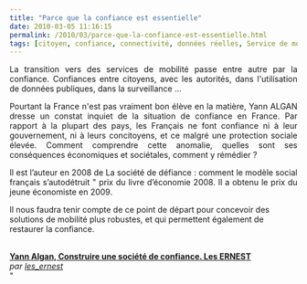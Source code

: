 ```yaml
---
title: "Parce que la confiance est essentielle"
date: 2010-03-05 11:16:15
permalink: /2010/03/parce-que-la-confiance-est-essentielle.html
tags: [citoyen, confiance, connectivité, données réelles, Service de mobilité, TIC]
---
```


<p style="text-align: justify">La transition vers des services de mobilité passe entre autre par la confiance. Confiances entre citoyens, avec les autorités, dans l'utilisation de données publiques, dans la surveillance ...</p> <p style="text-align: justify">Pourtant la France n'est pas vraiment bon élève en la matière, Yann ALGAN dresse un constat inquiet de la situation de confiance en France. Par rapport à la plupart des pays, les Français ne font confiance ni à leur gouvernement, ni à leurs concitoyens, et ce malgré une protection sociale élevée. Comment comprendre cette anomalie, quelles sont ses conséquences économiques et sociétales, comment y rémédier ?</p> <p style="text-align: justify">Il est l’auteur en 2008 de La société de défiance : comment le modèle social français s’autodétruit " prix du livre d’économie 2008. Il a obtenu le prix du jeune économiste en 2009. </p> <p>Il nous faudra tenir compte de ce point de départ pour concevoir des solutions de mobilité plus robustes, et qui permettent également de restaurer la confiance.</p> <p style=""text-align: center"">  </p> <div><br /><strong><a href=""http://www.dailymotion.com/swf/xbqvqz"">Yann Algan, Construire une société de confiance. Les ERNEST</a></strong><br /><em>par <a href=""http://www.dailymotion.com/les_ernest"">les_ernest</a></em></div>"
